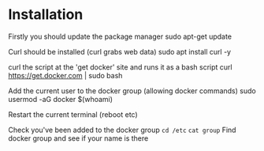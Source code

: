 # Installation

Firstly you should update the package manager
sudo apt-get update

Curl should be installed (curl grabs web data)
sudo apt install curl -y

curl the script at the 'get docker' site and runs it as a bash script
curl https://get.docker.com | sudo bash

Add the current user to the docker group (allowing docker commands)
sudo usermod -aG docker $(whoami)

Restart the current terminal (reboot etc)

Check you've been added to the docker group
`cd /etc`
`cat group`
Find docker group and see if your name is there


